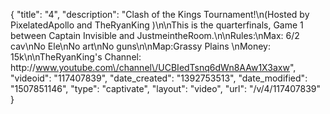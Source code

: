 {
    "title": "4",
    "description": "Clash of the Kings Tournament!\n(Hosted by PixelatedApollo and TheRyanKing )\n\nThis is the quarterfinals, Game 1 between Captain Invisible  and JustmeintheRoom.\n\nRules:\nMax: 6\/2 cav\nNo Ele\nNo art\nNo guns\n\nMap:Grassy Plains \nMoney: 15k\n\nTheRyanKing's Channel: http:\/\/www.youtube.com\/channel\/UCBIedTsnq6dWn8AAw1X3axw",
    "videoid": "117407839",
    "date_created": "1392753513",
    "date_modified": "1507851146",
    "type": "captivate",
    "layout": "video",
    "url": "\/v\/4\/117407839"
}